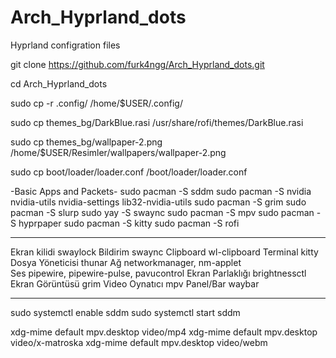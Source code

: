 # Arch_Hyprland_dots
Hyprland configration files

git clone https://github.com/furk4ngg/Arch_Hyprland_dots.git

cd Arch_Hyprland_dots

sudo cp -r .config/ /home/$USER/.config/

sudo cp themes_bg/DarkBlue.rasi /usr/share/rofi/themes/DarkBlue.rasi

sudo cp themes_bg/wallpaper-2.png /home/$USER/Resimler/wallpapers/wallpaper-2.png

sudo cp  boot/loader/loader.conf /boot/loader/loader.conf

-Basic Apps and Packets-
sudo pacman -S sddm
sudo pacman -S nvidia nvidia-utils nvidia-settings lib32-nvidia-utils
sudo pacman -S grim
sudo pacman -S slurp
sudo yay -S swaync
sudo pacman -S mpv
sudo pacman -S hyprpaper
sudo pacman -S kitty
sudo pacman -S rofi

---

Ekran kilidi	swaylock
Bildirim swaync
Clipboard	wl-clipboard
Terminal	kitty
Dosya Yöneticisi	thunar
Ağ	networkmanager, nm-applet	
Ses	pipewire, pipewire-pulse, pavucontrol
Ekran Parlaklığı	brightnessctl	
Ekran Görüntüsü	grim
Video Oynatıcı mpv
Panel/Bar	waybar

---

sudo systemctl enable sddm
sudo systemctl start sddm

xdg-mime default mpv.desktop video/mp4
xdg-mime default mpv.desktop video/x-matroska
xdg-mime default mpv.desktop video/webm
